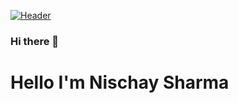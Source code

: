 [![Header](https://raw.githubusercontent.com/Sscorp9412/<OWNER>/<OWNER>/readme_header.png "Header")](https://some-url.dev/)

### Hi there 👋

<h1>
  Hello I'm Nischay Sharma
</h1>

<!--
**Sscorp9412/Sscorp9412** is a ✨ _special_ ✨ repository because its `README.md` (this file) appears on your GitHub profile.

Here are some ideas to get you started:

- 🔭 I’m currently working on ...
- 🌱 I’m currently learning ...
- 👯 I’m looking to collaborate on ...
- 🤔 I’m looking for help with ...
- 💬 Ask me about ...
- 📫 How to reach me: ...
- 😄 Pronouns: ...
- ⚡ Fun fact: ...
-->
